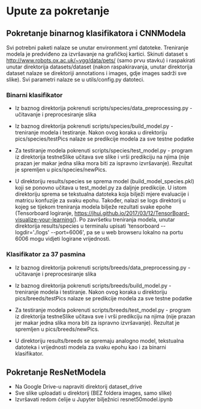# Upute za pokretanje
## Pokretanje binarnog klasifikatora i CNNModela
Svi potrebni paketi nalaze se unutar environment.yml datoteke. 
Treniranje modela je predviđeno za izvršavanje na grafičkoj kartici.
Skinuti dataset s http://www.robots.ox.ac.uk/~vgg/data/pets/ (samo prvu stavku) i raspakirati unutar direktorija datasets/dataset (nakon raspakiravanja, unutar direktorija dataset nalaze se direktoriji annotations i images, gdje images sadrži sve slike).
Svi parametri nalaze se u utils/config.py datoteci.

### Binarni klasifikator
* Iz baznog direktorija pokrenuti scripts/species/data_preprocessing.py - učitavanje i preprocesiranje slika
* Iz baznog direktorija pokrenuti scripts/species/build_model.py - treniranje modela i testiranje. Nakon ovog koraka u direktoriju pics/species/testPics nalaze se predikcije modela za sve testne podatke
* Za testiranje modela pokrenuti scripts/species/test_model.py - program iz direktorija testneSlike učitava sve slike i vrši predikciju na njima (nije prazan jer makar jedna slika mora biti za ispravno izvršavanje). Rezultat je spremljen u pics/species/newPics.

* U direktoriju results/species se sprema model (build_model_species.pkl) koji se ponovno učitava u test_model.py za daljnje predikcije. U istom direktoriju sprema se tekstualna datoteka koja bilježi mjere evaluacije i matricu konfuzije za svaku epohu. Također, nalazi se logs direktorij u kojeg se tijekom treniranja modela bilježe rezultati svake epohe (Tensorboard logiranje, https://jhui.github.io/2017/03/12/TensorBoard-visualize-your-learning/). Po završetku treniranja modela, unutar direktorija results/species u terminalu upisati 'tensorboard --logdir='./logs' --port=6006', pa se u web browseru lokalno na portu 6006 mogu vidjeti logirane vrijednosti.

### Klasifikator za 37 pasmina
* Iz baznog direktorija pokrenuti scripts/breeds/data_preprocessing.py - učitavanje i preprocesiranje slika
* Iz baznog direktorija pokrenuti scripts/breeds/build_model.py - treniranje modela i testiranje. Nakon ovog koraka u direktoriju pics/breeds/testPics nalaze se predikcije modela za sve testne podatke
* Za testiranje modela pokrenuti scripts/breeds/test_model.py - program iz direktorija testneSlike učitava sve i vrši predikciju na njima (nije prazan jer makar jedna slika mora biti za ispravno izvršavanje). Rezultat je spremljen u pics/breeds/newPics.

* U direktoriju results/breeds se spremaju analogno model, tekstualna datoteka i vrijednosti modela za svaku epohu kao i za binarni klasifikator.

## Pokretanje ResNetModela
* Na Google Drive-u napraviti direktorij dataset_drive
* Sve slike uploadati u direktorij (BEZ foldera images, samo slike)
* Izvršavati redom ćelije u Jupyter bilježnici resnet50model.ipynb
